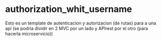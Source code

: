 # authorization_whit_username

Esto es un template de autenticacion y autorizacion (de rutas) para a una api (se podria dividir en 2 MVC por un lado y APIrest por el otro (para hacerla microservicio))

